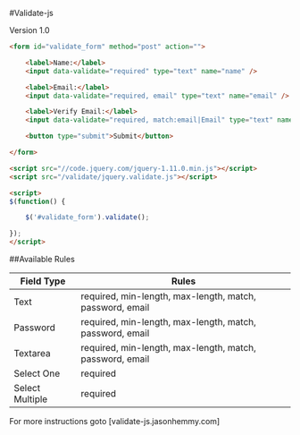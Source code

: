 #Validate-js


Version 1.0

```html
<form id="validate_form" method="post" action="">

	<label>Name:</label>
	<input data-validate="required" type="text" name="name" />

	<label>Email:</label>
	<input data-validate="required, email" type="text" name="email" />

	<label>Verify Email:</label>
	<input data-validate="required, match:email|Email" type="text" name="email2" />

	<button type="submit">Submit</button>

</form>
```


```html
<script src="//code.jquery.com/jquery-1.11.0.min.js"></script>
<script src="/validate/jquery.validate.js"></script>

<script>
$(function() {

	$('#validate_form').validate();

});
</script>
```

##Available Rules

| Field Type | Rules          |
| ------ | ------ |
| Text | required, min-length, max-length, match, password, email |
| Password | required, min-length, max-length, match, password, email |
| Textarea | required, min-length, max-length, match, password, email |
| Select One | required |
| Select Multiple | required |


For more instructions goto [validate-js.jasonhemmy.com]